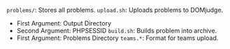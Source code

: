`problems/`: Stores all problems.
`upload.sh`: Uploads problems to DOMjudge.
- First Argument: Output Directory
- Second Argument: PHPSESSID
`build.sh`: Builds problem into archive.
- First Argument: Problems Directory
`teams.*`: Format for teams upload.
